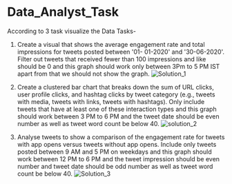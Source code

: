 # Data_Analyst_Task
According to 3 task visualize the Data
Tasks-
1. Create a visual that shows the average engagement rate and total impressions for tweets posted between '01- 01-2020' and '30-06-2020'. Filter out tweets that received fewer than 100 impressions and like should be 0 and this graph should work only between 3Pm to 5 PM IST apart from that we should not show the graph.
   ![Solution_1](https://github.com/user-attachments/assets/0d89e8f6-b6a3-4df5-81ca-e4dd2ecc87b6)
   
2. Create a clustered bar chart that breaks down the sum of URL clicks, user profile clicks, and hashtag clicks by tweet category (e.g., tweets with media, tweets with links, tweets with hashtags). Only include tweets that have at least one of these interaction types and this graph should work between 3 PM to 6 PM and the tweet date should be even number as well as tweet word count be below 40.
   ![solution_2](https://github.com/user-attachments/assets/220696fb-bff8-4976-8227-09c7284a8fcb)
   
3. Analyse tweets to show a comparison of the engagement rate for tweets with app opens versus tweets without app opens. Include only tweets posted between 9 AM and 5 PM on weekdays and this graph should work between 12 PM to 6 PM and the tweet impression should be even number and tweet date should be odd number as well as tweet word count be below 40.
   ![Solution_3](https://github.com/user-attachments/assets/5cef477f-e0fd-4147-96cb-46304f48354c)

